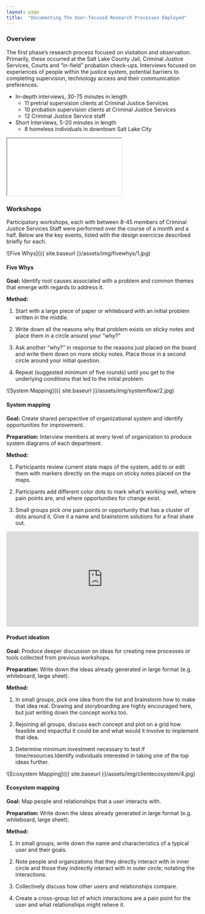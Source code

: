 ```yaml
---
layout: page
title:  "Documenting The User-focused Research Processes Employed"
---
```


### Overview

The first phase’s research process focused on visitation and observation. Primarily, these occurred at the Salt Lake County Jail, Criminal Justice Services, Courts and “in-field” probation check-ups. Interviews focused on experiences of people within the justice system, potential barriers to completing supervision, technology access and their communication preferences.

- In-depth interviews, 30-75 minutes in length
	- 11 pretrial supervision clients at Criminal Justice Services
	- 10 probation supervision clients at Criminal Justice Services
	- 12 Criminal Justice Service staff
- Short  Interviews, 5-20 minutes in length
	-  8 homeless individuals in downtown Salt Lake City

<iframe src="{{ site.baseurl }}/assets/embed/map.html"></iframe>

### Workshops

Participatory workshops, each with between 8-45 members of Criminal Justice Services Staff were performed over the course of a month and a half. Below are the key events, listed with the design exercicse described briefly for each.


![Five Whys]({{ site.baseurl }}/assets/img/fivewhys/1.jpg)

#### Five Whys

**Goal:** Identify root causes associated with a problem and common themes that emerge with regards to address it.

**Method:** 

1. Start with a large piece of paper or whiteboard with an initial problem written in the middle. 

2. Write down all the reasons why that problem exists on sticky notes and place them in a circle around your “why?” 

3. Ask another “why?” in response to the reasons just placed on the board and write them down on more sticky notes. Place those in a second circle around your initial question.

4. Repeat (suggested minimum of five rounds) until you get to the underlying conditions that led to the initial problem.


![System Mapping]({{ site.baseurl }}/assets/img/systemflow/2.jpg)

#### System mapping 

**Goal:** Create shared perspective of organizational system and identify opportunities for improvement.

**Preparation:** Interview members at every level of organization to produce system diagrams of each department.

**Method:** 

1. Participants review current state maps of the system, add to or edit them with markers directly on the maps on sticky notes placed on the maps. 

2. Participants add different color dots to mark what’s working well, where pain points are, and where opportunities for change exist.

3. Small groups pick one pain points or opportunity that has a cluster of dots around it. Give it a name and brainstorm solutions for a final share out.


<iframe width="100%" height="250" src="https://www.youtube.com/embed/Zp9SbOvrFu4" frameborder="0" allowfullscreen></iframe>

#### Product ideation

**Goal:** Produce deeper discussion on ideas for creating new processes or tools collected from previous workshops.

**Preparation:** Write down the ideas already generated in large format (e.g. whiteboard, large sheet).

**Method:** 

1. In small groups, pick one idea from the list and brainstorm how to make that idea real. Drawing and storyboarding are highly encouraged here, but just writing down the concept works too. 

2. Rejoining all groups, discuss each concept and plot on a grid how feasible and impactful it could be and what would it involve to implement that idea.

3. Determine minimum investment necessary to test if time/resources.Identify individuals interested in taking  one of the top ideas further.


![Ecosystem Mapping]({{ site.baseurl }}/assets/img/clientecosystem/4.jpg)

#### Ecosystem mapping

**Goal:** Map people and relationships that a user interacts with.

**Preparation:** Write down the ideas already generated in large format (e.g. whiteboard, large sheet).

**Method:** 

1. In small groups, write down the name and characteristics of a typical user and their goals.

2. Note people and organizations that they directly interact with in inner circle and those they indirectly interact with in outer circle; notating the interactions.

3. Collectively discuss how other users and relationships compare.

4. Create a cross-group list of which interactions are a pain point for the user and what relationships might relieve it.

















